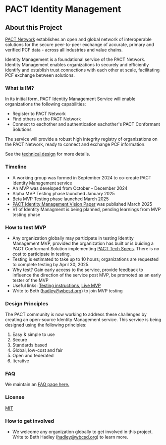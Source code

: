 # PACT Identity Management

## About this Project

[PACT Network](https://www.carbon-transparency.org/network) establishes an open and global network of interoperable solutions for the secure peer-to-peer exchange of accurate, primary and verified PCF data - across all industries and value chains.

Identity Management is a foundational service of the PACT Network. Identity Management enables organizations to securely and efficiently identify and establish trust connections with each other at scale, facilitating PCF exchange between solutions.

### What is IM?
In its initial form, PACT Identity Management Service will enable organizations the following capabilities:
- Register to PACT Network
- Find others on the PACT Network
- Connect to eachother and authentication eachother's PACT Conformant Solutions

The service will provide a robust high integrity registry of organizations on the PACT Network, ready to connect and exchange PCF information.

See the [technical design](https://github.com/wbcsd/pact-directory/blob/main/docs/authentication-as-a-service-design.md) for more details.

### Timeline
- A working group was formed in September 2024 to co-create PACT Identity Management service
- An MVP was developed from October - December 2024
- Alpha MVP Testing phase launched January 2025
- Beta MVP Testing phase launched March 2025
- [PACT Identity Management Vision Paper](https://www.carbon-transparency.org/resources/pact-identity-management-vision-paper) was published March 2025
- V1 of Identity Managment is being planned, pending learnings from MVP testing phase

### How to test MVP
- Any organization globally may participate in testing Identity Management MVP, provided the organization has built or is buiding a PACT Conformant Solution implementing [PACT Tech Specs](https://wbcsd.github.io/data-exchange-protocol/v2/). There is no cost to participate in testing.
- Testing is estimated to take up to 10 hours; organizations are requested to complete testing by April 30, 2025.
- Why test? Gain early access to the service, provide feedback to influence the direction of the service post MVP, be promoted as an early tester of the MVP
- Useful links: [Testing instructions](https://github.com/wbcsd/pact-directory/blob/main/docs/integration-guide.md), [Live MVP](https://pact-directory-portal.onrender.com/)
- Write to Beth (hadley@wbcsd.org) to join MVP testing

### Design Principles 
The PACT community is now working to address these challenges by creating an open-source Identity Management service. This service is being designed using the following principles:
1. Easy & simple to use
2. Secure
3. Standards based
4. Global, low-cost and fair
5. Open and federated
6. Iterative
   
### FAQ
We maintain an [FAQ page here.](https://github.com/wbcsd/pact-directory/blob/main/docs/FAQ.md)

### License
[MIT](https://opensource.org/license/mit)

### How to get involved
- We welcome any organization globally to get involved in this project. Write to Beth Hadley (hadley@wbcsd.org) to learn more.
